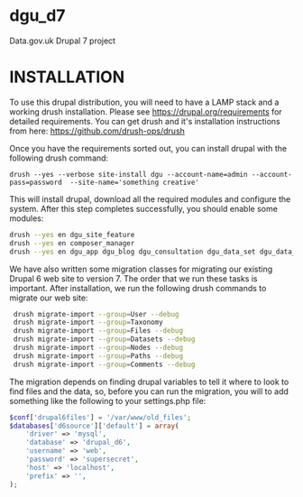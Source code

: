 dgu_d7
======

Data.gov.uk Drupal 7 project


INSTALLATION
============

To use this drupal distribution, you will need to have a LAMP stack and a working drush installation.  Please see
https://drupal.org/requirements for detailed requirements. You can get drush and it's installation instructions from
here: https://github.com/drush-ops/drush

Once you have the requirements sorted out, you can install drupal with the following drush command:

`drush --yes --verbose site-install dgu --account-name=admin --account-pass=password  --site-name='something creative'`

This will install drupal, download all the required modules and configure the system.  After this step completes
successfully, you should enable some modules:

````bash
drush --yes en dgu_site_feature  
drush --yes en composer_manager  
drush --yes en dgu_app dgu_blog dgu_consultation dgu_data_set dgu_data_set_request dgu_footer dgu_forum dgu_glossary dgu_idea dgu_library dgu_linked_data dgu_location dgu_organogram dgu_promo_items dgu_reply dgu_shared_fields dgu_user dgu_taxonomy ckan dgu_search dgu_services dgu_home_page
````

We have also written some migration classes for migrating our existing Drupal 6 web site to version 7.  The order
that we run these tasks is important.  After installation, we run the following drush commands to migrate our web site:

````bash
 drush migrate-import --group=User --debug  
 drush migrate-import --group=Taxonomy  
 drush migrate-import --group=Files --debug  
 drush migrate-import --group=Datasets --debug  
 drush migrate-import --group=Nodes --debug  
 drush migrate-import --group=Paths --debug  
 drush migrate-import --group=Comments --debug  
````

The migration depends on finding drupal variables to tell it where to look to find files and the data,
so, before you can run the migration, you will to add something like the following to your settings.php file:

````php
$conf['drupal6files'] = '/var/www/old_files';
$databases['d6source']['default'] = array(
    'driver' => 'mysql',
    'database' => 'drupal_d6',
    'username' => 'web',
    'password' => 'supersecret',
    'host' => 'localhost',
    'prefix' => '',
);
````

